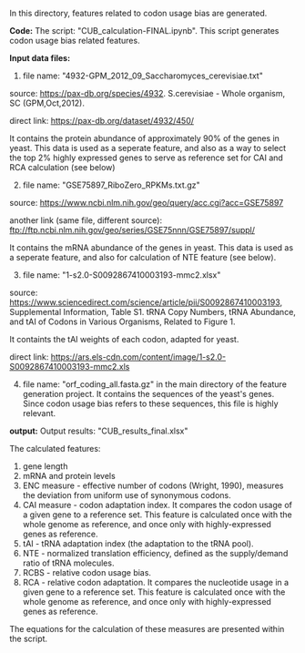 In this directory, features related to codon usage bias are generated. 

**Code:**
The script: "CUB_calculation-FINAL.ipynb". This script generates codon usage bias related features. 

**Input data files:**

1. file name: "4932-GPM_2012_09_Saccharomyces_cerevisiae.txt"

  source: https://pax-db.org/species/4932. S.cerevisiae - Whole organism, SC (GPM,Oct,2012). 

  direct link: https://pax-db.org/dataset/4932/450/
  
  It contains the protein abundance of approximately 90% of the genes in yeast. This data is used as a seperate feature, and also as a way to select the top 2% highly expressed genes to serve as reference set for CAI and RCA calculation (see below)

2. file name: "GSE75897_RiboZero_RPKMs.txt.gz" 

  source: https://www.ncbi.nlm.nih.gov/geo/query/acc.cgi?acc=GSE75897

  another link (same file, different source): ftp://ftp.ncbi.nlm.nih.gov/geo/series/GSE75nnn/GSE75897/suppl/
  
  It contains the mRNA abundance of the genes in yeast. This data is used as a seperate feature, and also for calculation of NTE feature (see below). 

3. file name: "1-s2.0-S0092867410003193-mmc2.xlsx"

  source: https://www.sciencedirect.com/science/article/pii/S0092867410003193, Supplemental Information, Table S1. tRNA Copy Numbers, tRNA Abundance, and tAI of Codons in Various Organisms, Related to Figure 1.
  
  It containts the tAI weights of each codon, adapted for yeast. 

  direct link: https://ars.els-cdn.com/content/image/1-s2.0-S0092867410003193-mmc2.xls

4. file name: "orf_coding_all.fasta.gz" in the main directory of the feature generation project. 
It contains the sequences of the yeast's genes. Since codon usage bias refers to these sequences, this file is highly relevant. 

**output:** 
Output results: "CUB_results_final.xlsx"

The calculated features:
1. gene length
2. mRNA and protein levels
3. ENC measure - effective number of codons (Wright, 1990), measures the deviation from uniform use of synonymous codons. 
4. CAI measure - codon adaptation index. It compares the codon usage of a given gene to a reference set. This feature is calculated once with the whole genome as reference, and once only with highly-expressed genes as reference. 
5. tAI - tRNA adaptation index (the adaptation to the tRNA pool). 
6. NTE - normalized translation efficiency, defined as the supply/demand ratio of tRNA molecules. 
7. RCBS - relative codon usage bias. 
8. RCA -  relative codon adaptation. It compares the nucleotide usage in a given gene to a reference set. This feature is calculated once with the whole genome as reference, and once only with highly-expressed genes as reference. 

The equations for the calculation of these measures are presented within the script. 

